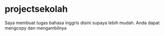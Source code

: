 # projectsekolah
Saya membuat tugas bahasa inggris disini supaya lebih mudah. Anda dapat mengcopy dan mengambilnya 
